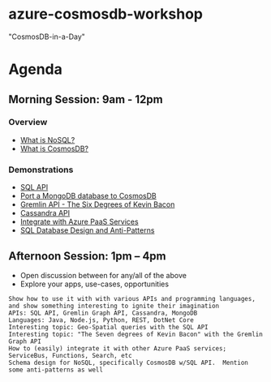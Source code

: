 # azure-cosmosdb-workshop

"CosmosDB-in-a-Day"

# Agenda

## Morning Session: 9am - 12pm

### Overview

- [What is NoSQL?](what-is-nosql.md)
- [What is CosmosDB?](what-is-cosmosdb.md)

### Demonstrations

- [SQL API](sql-api-demo.md)
- [Port a MongoDB database to CosmosDB](mongo-to-cosmosdb-demo.md)
- [Gremlin API - The Six Degrees of Kevin Bacon](gremlin-graph-demo.md)
- [Cassandra API](cassandra-api-demo.md)
- [Integrate with Azure PaaS Services](integrate-paas-demo.md)
- [SQL Database Design and Anti-Patterns](sql-db-design-demo.md)

## Afternoon Session:  1pm – 4pm

- Open discussion between for any/all of the above
- Explore your apps, use-cases, opportunities

```
Show how to use it with with various APIs and programming languages, and show something interesting to ignite their imagination
APIs: SQL API, Gremlin Graph API, Cassandra, MongoDB
Languages: Java, Node.js, Python, REST, DotNet Core
Interesting topic: Geo-Spatial queries with the SQL API
Interesting topic: "The Seven degrees of Kevin Bacon" with the Gremlin Graph API
How to (easily) integrate it with other Azure PaaS services; ServiceBus, Functions, Search, etc
Schema design for NoSQL, specifically CosmosDB w/SQL API.  Mention some anti-patterns as well
```